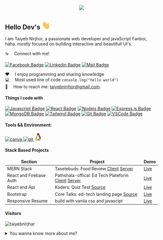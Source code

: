 <meta name="google-site-verification" content="z7rbW8-qAzZ5m1uNMk_J-P63Op-dKCPl589nLk_2G8Y" />
<!------------------------------------------------------>
<h1 align='center'><img src="https://i.ibb.co/QC6Mf8c/banner.png"></h1>
<!---------->

## Hello Dev's <img src="assets/hello.gif" width="28px" alt="hi">

<p align="left">I am Taiyeb Nirjhor, a passionate web developer and javaScript Fanboi, haha. mostly focused on building interactive and beautifull UI's. </p>

<!---------->

:coffee: &emsp;Connect with me!

[![Facebook Badge](https://img.shields.io/badge/Facebook-1877F2?style=for-the-badge&logo=facebook&logoColor=white)](https://www.facebook.com/mdtaiyebnirjhor) [![Linkedin Badge](https://img.shields.io/badge/LinkedIn-0077B5?style=for-the-badge&logo=linkedin&logoColor=white)](https://www.linkedin.com/in/taiyeb-nirjhor/) [![Mail Badge](https://img.shields.io/badge/Gmail-D14836?style=for-the-badge&logo=gmail&logoColor=white)](mailto:taiyebnirjhor@gmail.com)

:hearts: &emsp;I enjoy programming and sharing knowledge <br/>
:computer: &emsp;Most used line of code `console.log("hello world")` <br/>
:e-mail: &emsp;How to reach me: taiyebnirjhor@gmail.com.<br/>

<!-- 🤔 &emsp;I’m looking for people who can help me with Outstanding Video ideas and executions.<br/> -->
<!-- ⚡ &emsp;Fun fact: -->

<!-- ![GitHub metrics](https://metrics.lecoq.io/taiyebnirjhar)  -->

#### Things I code with

[![Javascript Badge](https://img.shields.io/badge/-Javascript-F0DB4F?style=for-the-badge&labelColor=black&logo=javascript&logoColor=F0DB4F)](#) [![React Badge](https://img.shields.io/badge/-React-61DBFB?style=for-the-badge&labelColor=black&logo=react&logoColor=61DBFB)](#) [![Nodejs Badge](https://img.shields.io/badge/-Nodejs-3C873A?style=for-the-badge&labelColor=black&logo=node.js&logoColor=3C873A)](#) [![Express.js Badge](https://img.shields.io/badge/Express.js-000000?style=for-the-badge&logo=express&logoColor=white)](#) [![MongoDB Badge](https://img.shields.io/badge/MongoDB-4EA94B?style=for-the-badge&logo=mongodb&logoColor=white)](#) [![Tailwind Badge](https://img.shields.io/badge/Tailwind%20CSS-092749?style=for-the-badge&logo=tailwindcss&logoColor=06B6D4&labelColor=000000)](#) [![Git Badge](https://img.shields.io/badge/Git-F05032?style=for-the-badge&logo=git&logoColor=white)](#) [![VSCode Badge](https://img.shields.io/badge/Visual_Studio-5C2D91?style=for-the-badge&logo=visual%20studio&logoColor=white)](#)

<h4 align="left">Tools && Environment:</h4>
<p align="left"> 
 <!--js-->
  <!--   <a href="https://developer.mozilla.org/en-US/docs/Web/JavaScript" target="_blank" rel="noreferrer"> 
    <img src="https://raw.githubusercontent.com/devicons/devicon/master/icons/javascript/javascript-original.svg" alt="javascript" width="25" height="25"/>
  </a> -->
  <!--  canva  -->
  <a href="https://www.canva.com" target="_blank" rel="noreferrer"> 
    <img src="https://www.vectorlogo.zone/logos/canva/canva-icon.svg" alt="canva" width="25" height="25"/> 
  </a> 
  
 <!--  git  -->
  <a href="https://git-scm.com/" target="_blank" rel="noreferrer"> 
    <img src="https://www.vectorlogo.zone/logos/git-scm/git-scm-icon.svg" alt="git" width="25" height="25"/> 
  </a> 
    <!-- cloudflare 
  <a href="https://www.cloudflare.com" target="_blank" rel="noreferrer">
    <img src="https://www.vectorlogo.zone/logos/cloudflare/cloudflare-icon.svg" alt="linux" width="25" height="25"/> 
  </a> -->
<!-- linux -->
  <a href="https://www.linux.org/" target="_blank" rel="noreferrer">
    <img src="https://raw.githubusercontent.com/devicons/devicon/master/icons/linux/linux-original.svg" alt="linux" width="25" height="25"/> 
  </a>
 
  
</p>
    
    
    
#### Stack Based Projects

<table>
  <thead align="center">
    <tr border: none;>
      <td><b>Section</b></td>
      <td><b>Project</b></td>
      <td><b>Demo</b></td>
    </tr>
  </thead>
  <tbody>
  <!-- MERN Stack -->
   <tr>
      <td>MERN Stack</td>
      <td> Tasetebuds: Food Review <span><a href="https://github.com/taiyebnirjhar/Taste-buds-client" target="_blank">Client</a>   <a href="https://github.com/taiyebnirjhar/Taste-buds-server" target="_blank">Server</a></span> </td>
      <td><a href="https://tastebuds-official.web.app/" target="_blank">Live</a></td>
    </tr>
    <!--  -->
    <tr>
      <td>React and Firebase Auth</td>
      <td> Pathshala-offical: Ed Tech Plateform <span><a href="https://github.com/taiyebnirjhar/Pathshala-client" target="_blank">Client</a>   <a href="https://github.com/taiyebnirjhar/Pathshala-client" target="_blank">Server</a></span> </td>
      <td><a href="https://pathshala-official.web.app/" target="_blank">Live</a></td>
    </tr>
   <tr>
      <td>React and Api </td>
      <td>Koders: Quiz Test <span><a href="https://github.com/taiyebnirjhar/koders" target="_blank">Source</a>   </td>
      <td><a href="https://gleeful-palmier-5779c5.netlify.app/" target="_blank">Live</a></td>
    </tr>
   <tr>
      <td>Bootstrap</td>
      <td>Core Talks: ed-tech landing page <span><a href="https://github.com/taiyebnirjhar/core-talks-bootstrap-landingpage" target="_blank">Source</a>   </td>
      <td><a href="https://taiyebnirjhar.github.io/Core-talks-edu/" target="_blank">Live</a></td>
    </tr>
    <tr>
      <td>Responsive Resume</td>
      <td>build with vanila css and javascipt</td>
      <td><a href="https://taiyebnirjhar.github.io/responsive-resume-site/" target="_blank">Live</a></td>
    </tr>
  </tbody>
</table>    
    
    
<!---------->
#### Visitors 
<p align="left"> <img src="https://komarev.com/ghpvc/?username=taiyebnirjhar&label=Profile%20views&color=0e75b6&style=flat" alt="taiyebnirjhar" /> </p>
<!------------------------------------------------------>

<details>
<summary>
  You wanna know more about me?
</summary>

<br >

#### Github Stats

![taiyeb nirjhor's github stats](https://github-readme-stats.vercel.app/api/top-langs?username=taiyebnirjhar&show_icons=true&theme=tokyonight&hide=contribs,prs)

![taiyeb nirjhor's github stats](https://github-readme-stats.vercel.app/api?username=taiyebnirjhar&count_private=true&theme=tokyonight&hide=contribs,prs)

</details>
